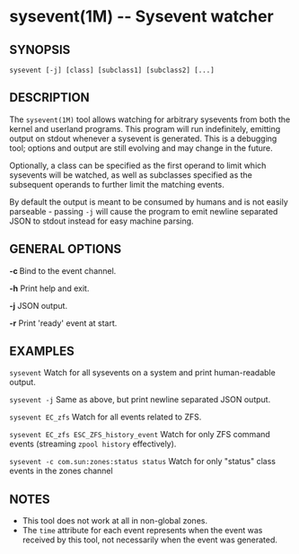 # sysevent(1M) -- Sysevent watcher

## SYNOPSIS

    sysevent [-j] [class] [subclass1] [subclass2] [...]

## DESCRIPTION

The `sysevent(1M)` tool allows watching for arbitrary sysevents from both the
kernel and userland programs.  This program will run indefinitely, emitting
output on stdout whenever a sysevent is generated.  This is a debugging tool;
options and output are still evolving and may change in the future.

Optionally, a class can be specified as the first operand to limit which
sysevents will be watched, as well as subclasses specified as the
subsequent operands to further limit the matching events.

By default the output is meant to be consumed by humans and is not easily
parseable - passing `-j` will cause the program to emit newline separated
JSON to stdout instead for easy machine parsing.

## GENERAL OPTIONS

**-c <channel>**
    Bind to the event channel.

**-h**
    Print help and exit.

**-j**
    JSON output.

**-r**
    Print 'ready' event at start.

## EXAMPLES

`sysevent`
    Watch for all sysevents on a system and print human-readable
    output.

`sysevent -j`
    Same as above, but print newline separated JSON output.

`sysevent EC_zfs`
    Watch for all events related to ZFS.

`sysevent EC_zfs ESC_ZFS_history_event`
    Watch for only ZFS command events (streaming `zpool history`
    effectively).

`sysevent -c com.sun:zones:status status`
    Watch for only "status" class events in the zones channel

## NOTES

- This tool does not work at all in non-global zones.
- The `time` attribute for each event represents when the event was received by
this tool, not necessarily when the event was generated.
